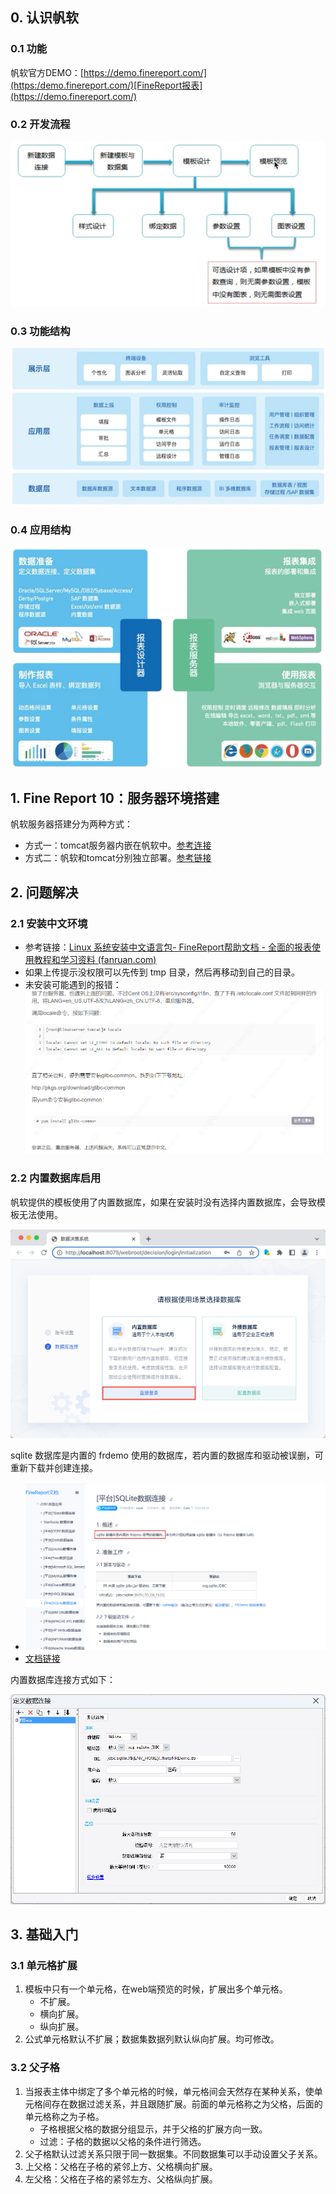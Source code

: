 ## 0. 认识帆软

### 0.1 功能

帆软官方DEMO：[https://demo.finereport.com/](https:/demo.finereport.com/)[FineReport报表](https://demo.finereport.com/)

### 0.2 开发流程

![](assets/18d2fee2d2a.png)

### 0.3 功能结构

![](assets/18d2ff0a4f4.png)

### 0.4 应用结构

![](assets/18d2ff107b6.png)

## 1. Fine Report 10：服务器环境搭建

帆软服务器搭建分为两种方式：

- 方式一：tomcat服务器内嵌在帆软中。[参考连接](https://help.fanruan.com/finereport10.0/doc-view-2919.html)
- 方式二：帆软和tomcat分别独立部署。[参考链接](https://help.fanruan.com/finereport10.0/doc-view-822.html)

## 2. 问题解决

### 2.1 安装中文环境

- 参考链接：[Linux 系统安装中文语言包- FineReport帮助文档 - 全面的报表使用教程和学习资料 (fanruan.com)](https://help.fanruan.com/finereport10.0/doc-view-2028.html)
- 如果上传提示没权限可以先传到 tmp 目录，然后再移动到自己的目录。
- 未安装可能遇到的报错：![text](assets/2023-05-22.png)

### 2.2 内置数据库启用

帆软提供的模板使用了内置数据库，如果在安装时没有选择内置数据库，会导致模板无法使用。

![Alt text](assets/image.png)

sqlite 数据库是内置的 frdemo 使用的数据库，若内置的数据库和驱动被误删，可重新下载并创建连接。

- ![Alt text](assets/image-3.png)
- [文档链接](https://help.fanruan.com/finereport/doc-view-2583.html)

内置数据库连接方式如下：

![Alt text](assets/66bf797cd625454ace3f84fb48980b5.png)

## 3. 基础入门

### 3.1 单元格扩展

1. 模板中只有一个单元格，在web端预览的时候，扩展出多个单元格。
   - 不扩展。
   - 横向扩展。
   - 纵向扩展。
2. 公式单元格默认不扩展；数据集数据列默认纵向扩展。均可修改。

### 3.2 父子格

1. 当报表主体中绑定了多个单元格的时候，单元格间会天然存在某种关系，使单元格间存在数据过滤关系，并且跟随扩展。前面的单元格称之为父格，后面的单元格称之为子格。
   - 子格根据父格的数据分组显示，并于父格的扩展方向一致。
   - 过滤：子格的数据以父格的条件进行筛选。
2. 父子格默认过滤关系只限于同一数据集。不同数据集可以手动设置父子关系。
3. 上父格：父格在子格的紧邻上方、父格横向扩展。
4. 左父格：父格在子格的紧邻左方、父格纵向扩展。
